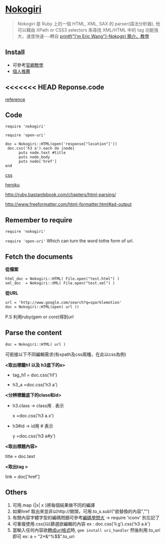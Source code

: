 [Nokogiri](http://nokogiri.org/)
=====

>Nokogiri 是 Ruby 上的一個 HTML, XML, SAX 的 parser(語法分析器), 他可以藉由 XPath or CSS3 selectors 來尋找 XML/HTML 中的 tag 功能強大，速度快速---轉自  [printf("I'm Eric Wang")-Nokogiri 簡介、教學](http://wwssllabcd.github.io/blog/2012/10/25/how-to-use-nokogiri/)


 Install
---------- 
  - 可參考[官網教學](http://nokogiri.org/tutorials/installing_nokogiri.html)
  - [個人推薦](https://blog.engineyard.com/2010/getting-started-with-nokogiri/)


<<<<<<< HEAD
Reponse.code
----

[reference](http://www.w3.org/Protocols/rfc2616/rfc2616-sec10.html)

Code
----
```
require 'nokogiri'

require 'open-uri'

doc = Nokogiri::HTML(open('response["location"]'))
 doc.css('h3 a').each do |node|
      puts node.text #title
      puts node.body
      puts node['href'] 
end
```


[css](http://www.w3schools.com/css/)


[heroku](https://dashboard.heroku.com/apps)

http://ruby.bastardsbook.com/chapters/html-parsing/

http://www.freeformatter.com/html-formatter.html#ad-output


Remember to require
-----------

`require 'nokogiri'`

`require 'open-uri'` Which can turn the word tothe form of url.



Fetch the documents 
--------

**從檔案**
    
    html_doc = Nokogiri::HTML( File.open("test.html") )
    xml_doc  = Nokogiri::XML( File.open("test.xml") )
    
**從URL**

    
    url = 'http://www.google.com/search?q=sparklemotion'
    doc = Nokogiri::HTML(open( url ))

P.S 利用ruby(gem or core)得到url


Parse the content
-------------------
    doc = Nokogiri::HTML( url )

可銜接以下不同編輯需求(有xpath及css兩種，在此以css為例)

**<取出標籤h1 以及 h3底下的a>**

* tag_h1 = doc.css('h1')

* h3_a =doc.css('h3 a')

**<分辨標籤底下的class和id>**

* h3.class → class用 . 表示

    x =doc.css('h3 a.x')

* h3\#id → id用 \# 表示

     y =doc.css('h3 a#y')

**<取出標題內容>**

title = doc.text

**<取出tag >**

link = doc['href']


Others
--------
1. 可用.map {|x| x }將每個結果做不同的編譯
2. 如果href 取出來並非以http://開頭，可用.to_s.sub!("欲替換的內容","")
3. 有關內容字體字型的編碼問題可參考[編碼學問大](http://blog.sammylin.tw/nokogiri-encoding/)
    → require 'iconv'  別忘記了
4. 可重複使用.css()以篩選欲編輯的內容  ex : doc.css('li.g').css('h3 a.k')
5. 當輸入任何內容欲[轉成url格式](http://stackoverflow.com/questions/6714196/ruby-url-encoding-string)時, `gem install uri_handler`  然後利用.to_uri即可 ex: a = "2*&^%$$".to_uri
